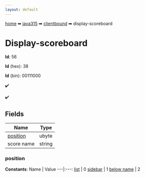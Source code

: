 ```yaml
---
layout: default
---
```


[home](/) ➡ [java315](/protocol/java315) ➡ [clientbound](/protocol/java315/clientbound) ➡ display-scoreboard

# Display-scoreboard

**Id**: 56

**Id** (hex): 38

**Id** (bin): 00111000

✔️

✔️

## Fields

Name | Type
---|---
[position](#position) | ubyte
score name | string

### position

**Constants**:
Name | Value
---|:---:
[list](position_list) | 0
[sidebar](position_sidebar) | 1
[below name](position_below-name) | 2

